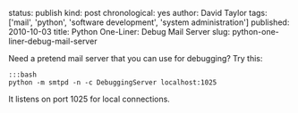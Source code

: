 status: publish
kind: post
chronological: yes
author: David Taylor
tags: ['mail', 'python', 'software development', 'system administration']
published: 2010-10-03
title: Python One-Liner: Debug Mail Server
slug: python-one-liner-debug-mail-server

Need a pretend mail server that you can use for debugging? Try this:


    :::bash
    python -m smtpd -n -c DebuggingServer localhost:1025


It listens on port 1025 for local connections.
